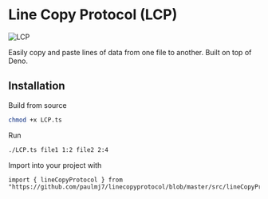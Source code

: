 # Line Copy Protocol (LCP)

![LCP](https://github.com/paulmj7/linecopyprotocol/workflows/LCP/badge.svg)

Easily copy and paste lines of data from one file to another. Built on top of Deno.

## Installation

Build from source
```bash
chmod +x LCP.ts
```

Run
```bash
./LCP.ts file1 1:2 file2 2:4
```

Import into your project with
```deno
import { lineCopyProtocol } from "https://github.com/paulmj7/linecopyprotocol/blob/master/src/lineCopyProtocol.ts"
```
